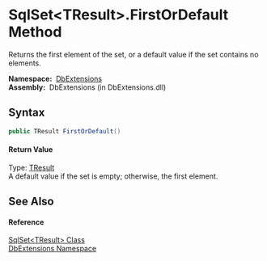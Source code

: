SqlSet&lt;TResult>.FirstOrDefault Method
========================================
Returns the first element of the set, or a default value if the set contains no elements.

  **Namespace:**  [DbExtensions][1]  
  **Assembly:**  DbExtensions (in DbExtensions.dll)

Syntax
------

```csharp
public TResult FirstOrDefault()
```

#### Return Value
Type: [TResult][2]  
A default value if the set is empty; otherwise, the first element.

See Also
--------

#### Reference
[SqlSet&lt;TResult> Class][2]  
[DbExtensions Namespace][1]  

[1]: ../README.md
[2]: README.md